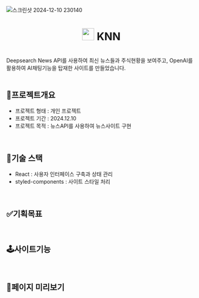 ![스크린샷 2024-12-10 230140](https://github.com/user-attachments/assets/b2b89ccb-7ec4-41b4-99f7-d54572b8f475)

<div align="center">
  <h1>
  <img src='https://github.com/user-attachments/assets/d2e45252-3529-4c9e-bc44-db9aff515901' width='32px' display='inline'/>
    KNN
  </h1>
  <br />
</div>
Deepsearch News API를 사용하여 최신 뉴스들과 주식현황을 보여주고, OpenAI를 활용하여 AI채팅기능을 탑재한 사이트를 만들었습니다.
<br/>
<br />

## 🌟프로젝트개요

- 프로젝트 형태 : 개인 프로젝트
- 프로젝트 기간 : 2024.12.10
- 프로젝트 목적 : 뉴스API를 사용하여 뉴스사이트 구현

<br />

## 🔨기술 스택

- React : 사용자 인터페이스 구축과 상태 관리
- styled-components : 사이트 스타일 처리

<br />

## ✅기획목표

<br />

## 🕹️사이트기능

<br />

## 📃페이지 미리보기

<div>
</div>
